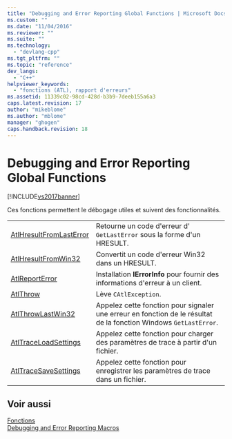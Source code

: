 ```yaml
---
title: "Debugging and Error Reporting Global Functions | Microsoft Docs"
ms.custom: ""
ms.date: "11/04/2016"
ms.reviewer: ""
ms.suite: ""
ms.technology: 
  - "devlang-cpp"
ms.tgt_pltfrm: ""
ms.topic: "reference"
dev_langs: 
  - "C++"
helpviewer_keywords: 
  - "fonctions (ATL), rapport d'erreurs"
ms.assetid: 11339c02-98cd-428d-b3b9-7deeb155a6a3
caps.latest.revision: 17
author: "mikeblome"
ms.author: "mblome"
manager: "ghogen"
caps.handback.revision: 18
---
```

# Debugging and Error Reporting Global Functions
[!INCLUDE[vs2017banner](../../assembler/inline/includes/vs2017banner.md)]

Ces fonctions permettent le débogage utiles et suivent des fonctionnalités.  
  
|||  
|-|-|  
|[AtlHresultFromLastError](../Topic/AtlHresultFromLastError.md)|Retourne un code d'erreur d' `GetLastError` sous la forme d'un HRESULT.|  
|[AtlHresultFromWin32](../Topic/AtlHresultFromWin32.md)|Convertit un code d'erreur Win32 dans un HRESULT.|  
|[AtlReportError](../Topic/AtlReportError.md)|Installation **IErrorInfo** pour fournir des informations d'erreur à un client.|  
|[AtlThrow](../Topic/AtlThrow.md)|Lève `CAtlException`.|  
|[AtlThrowLastWin32](../Topic/AtlThrowLastWin32.md)|Appelez cette fonction pour signaler une erreur en fonction de le résultat de la fonction Windows `GetLastError`.|  
|[AtlTraceLoadSettings](../../misc/atltraceloadsettings.md)|Appelez cette fonction pour charger des paramètres de trace à partir d'un fichier.|  
|[AtlTraceSaveSettings](../../misc/atltracesavesettings.md)|Appelez cette fonction pour enregistrer les paramètres de trace dans un fichier.|  
  
## Voir aussi  
 [Fonctions](../../atl/reference/atl-functions.md)   
 [Debugging and Error Reporting Macros](../../atl/reference/debugging-and-error-reporting-macros.md)